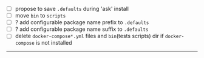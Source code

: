 - [ ] propose to save `.defaults` during 'ask' install
- [ ] move `bin` to `scripts`
- [ ] ? add configurable package name prefix to `.defaults`
- [ ] ? add configurable package name suffix to `.defaults`
- [ ] delete `docker-compose*.yml` files and `bin`(tests scripts) dir if `docker-compose` is not installed
---
